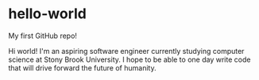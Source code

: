 # hello-world
My first GitHub repo!

Hi world!
I'm an aspiring software engineer currently studying computer science at Stony Brook University.
I hope to be able to one day write code that will drive forward the future of humanity.
